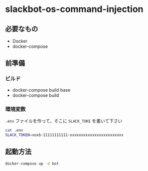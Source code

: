 # slackbot-os-command-injection

## 必要なもの
- Docker
- docker-compose

## 前準備
### ビルド
- docker-compose build base
- docker-compose build

### 環境変数
`.env` ファイルを作って，そこに `SLACK_TOKE` を書いて下さい
```bash
cat .env
SLACK_TOKEN=xoxb-11111111111-xxxxxxxxxxxxxxxxxxxxxxxx
```

## 起動方法
```bash
docker-compose up -d bot
```
